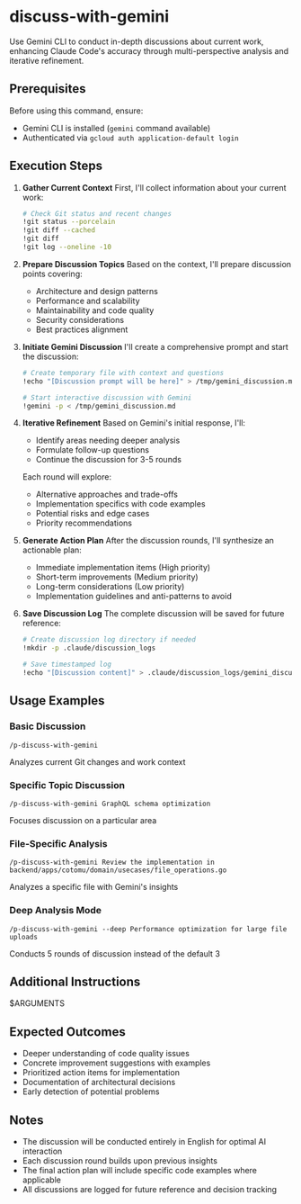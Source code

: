 # discuss-with-gemini

Use Gemini CLI to conduct in-depth discussions about current work, enhancing Claude Code's accuracy through multi-perspective analysis and iterative refinement.

## Prerequisites
Before using this command, ensure:
- Gemini CLI is installed (`gemini` command available)
- Authenticated via `gcloud auth application-default login`

## Execution Steps

1. **Gather Current Context**
   First, I'll collect information about your current work:
   ```bash
   # Check Git status and recent changes
   !git status --porcelain
   !git diff --cached
   !git diff
   !git log --oneline -10
   ```

2. **Prepare Discussion Topics**
   Based on the context, I'll prepare discussion points covering:
   - Architecture and design patterns
   - Performance and scalability
   - Maintainability and code quality
   - Security considerations
   - Best practices alignment

3. **Initiate Gemini Discussion**
   I'll create a comprehensive prompt and start the discussion:
   ```bash
   # Create temporary file with context and questions
   !echo "[Discussion prompt will be here]" > /tmp/gemini_discussion.md
   
   # Start interactive discussion with Gemini
   !gemini -p < /tmp/gemini_discussion.md
   ```

4. **Iterative Refinement**
   Based on Gemini's initial response, I'll:
   - Identify areas needing deeper analysis
   - Formulate follow-up questions
   - Continue the discussion for 3-5 rounds
   
   Each round will explore:
   - Alternative approaches and trade-offs
   - Implementation specifics with code examples
   - Potential risks and edge cases
   - Priority recommendations

5. **Generate Action Plan**
   After the discussion rounds, I'll synthesize an actionable plan:
   - Immediate implementation items (High priority)
   - Short-term improvements (Medium priority)
   - Long-term considerations (Low priority)
   - Implementation guidelines and anti-patterns to avoid

6. **Save Discussion Log**
   The complete discussion will be saved for future reference:
   ```bash
   # Create discussion log directory if needed
   !mkdir -p .claude/discussion_logs
   
   # Save timestamped log
   !echo "[Discussion content]" > .claude/discussion_logs/gemini_discussion_$(date +%Y%m%d_%H%M%S).md
   ```

## Usage Examples

### Basic Discussion
```
/p-discuss-with-gemini
```
Analyzes current Git changes and work context

### Specific Topic Discussion
```
/p-discuss-with-gemini GraphQL schema optimization
```
Focuses discussion on a particular area

### File-Specific Analysis
```
/p-discuss-with-gemini Review the implementation in backend/apps/cotomu/domain/usecases/file_operations.go
```
Analyzes a specific file with Gemini's insights

### Deep Analysis Mode
```
/p-discuss-with-gemini --deep Performance optimization for large file uploads
```
Conducts 5 rounds of discussion instead of the default 3

## Additional Instructions
$ARGUMENTS

## Expected Outcomes
- Deeper understanding of code quality issues
- Concrete improvement suggestions with examples
- Prioritized action items for implementation
- Documentation of architectural decisions
- Early detection of potential problems

## Notes
- The discussion will be conducted entirely in English for optimal AI interaction
- Each discussion round builds upon previous insights
- The final action plan will include specific code examples where applicable
- All discussions are logged for future reference and decision tracking

